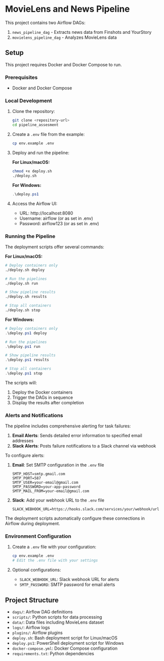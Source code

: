 # MovieLens and News Pipeline

This project contains two Airflow DAGs:
1. `news_pipeline_dag` - Extracts news data from Finshots and YourStory
2. `movielens_pipeline_dag` - Analyzes MovieLens data

## Setup

This project requires Docker and Docker Compose to run.

### Prerequisites

- Docker and Docker Compose

### Local Development

1. Clone the repository:
   ```bash
   git clone <repository-url>
   cd pipeline_assesment
   ```

2. Create a `.env` file from the example:
   ```bash
   cp env.example .env
   ```

3. Deploy and run the pipeline:

   **For Linux/macOS:**
   ```bash
   chmod +x deploy.sh
   ./deploy.sh
   ```

   **For Windows:**
   ```powershell
   .\deploy.ps1
   ```

4. Access the Airflow UI:
   - URL: http://localhost:8080
   - Username: airflow (or as set in .env)
   - Password: airflow123 (or as set in .env)

### Running the Pipeline

The deployment scripts offer several commands:

**For Linux/macOS:**
```bash
# Deploy containers only
./deploy.sh deploy

# Run the pipelines
./deploy.sh run

# Show pipeline results
./deploy.sh results

# Stop all containers
./deploy.sh stop
```

**For Windows:**
```powershell
# Deploy containers only
.\deploy.ps1 deploy

# Run the pipelines
.\deploy.ps1 run

# Show pipeline results
.\deploy.ps1 results

# Stop all containers
.\deploy.ps1 stop
```

The scripts will:
1. Deploy the Docker containers
2. Trigger the DAGs in sequence
3. Display the results after completion

### Alerts and Notifications

The pipeline includes comprehensive alerting for task failures:

1. **Email Alerts**: Sends detailed error information to specified email addresses
2. **Slack Alerts**: Posts failure notifications to a Slack channel via webhook

To configure alerts:

1. **Email**: Set SMTP configuration in the `.env` file
   ```
   SMTP_HOST=smtp.gmail.com
   SMTP_PORT=587
   SMTP_USER=your-email@gmail.com
   SMTP_PASSWORD=your-app-password
   SMTP_MAIL_FROM=your-email@gmail.com
   ```

2. **Slack**: Add your webhook URL to the `.env` file
   ```
   SLACK_WEBHOOK_URL=https://hooks.slack.com/services/your/webhook/url
   ```

The deployment scripts automatically configure these connections in Airflow during deployment.

### Environment Configuration

1. Create a `.env` file with your configuration:
   ```bash
   cp env.example .env
   # Edit the .env file with your settings
   ```

2. Optional configurations:
   - `SLACK_WEBHOOK_URL`: Slack webhook URL for alerts
   - `SMTP_PASSWORD`: SMTP password for email alerts

## Project Structure

- `dags/`: Airflow DAG definitions
- `scripts/`: Python scripts for data processing
- `data/`: Data files including MovieLens dataset
- `logs/`: Airflow logs
- `plugins/`: Airflow plugins
- `deploy.sh`: Bash deployment script for Linux/macOS
- `deploy.ps1`: PowerShell deployment script for Windows
- `docker-compose.yml`: Docker Compose configuration
- `requirements.txt`: Python dependencies 